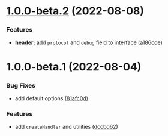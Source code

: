 # [1.0.0-beta.2](https://github.com/TomokiMiyauci/ws-handler/compare/1.0.0-beta.1...1.0.0-beta.2) (2022-08-08)


### Features

* **header:** add `protocol` and `debug` field to interface ([a186cde](https://github.com/TomokiMiyauci/ws-handler/commit/a186cde7b4396ba8e80e46a46458e1744aea3b59))

# 1.0.0-beta.1 (2022-08-04)


### Bug Fixes

* add default options ([81afc0d](https://github.com/TomokiMiyauci/ws-handler/commit/81afc0dc5a2d4b30483fc67db1043d042ac1dbf1))


### Features

* add `createHandler` and utilities ([dccbd62](https://github.com/TomokiMiyauci/ws-handler/commit/dccbd62296d54fb6f0687c412bd4248d3209763c))
